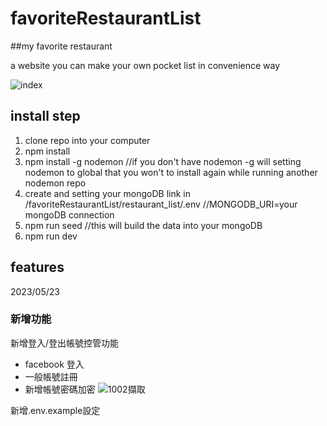 # favoriteRestaurantList
##my favorite restaurant 

a website you can make your own pocket list in convenience way

![index](https://user-images.githubusercontent.com/12609595/222797216-58613f94-e18a-469f-8837-cbfbf2de5685.png)


## install step

1. clone repo into your computer
2. npm install
3. npm install -g nodemon
   //if you don't have nodemon  -g will setting nodemon to global that you won't to install again while running another nodemon repo
4. create and setting your mongoDB link in /favoriteRestaurantList/restaurant_list/.env
   //MONGODB_URI=your mongoDB connection
5. npm run seed
   //this will build the data into your mongoDB  
6. npm run dev

## features

2023/05/23
### 新增功能
新增登入/登出帳號控管功能
* facebook 登入
* 一般帳號註冊
* 新增帳號密碼加密
![1002擷取](https://github.com/Pikapikapi/favoriteRestaurantList/assets/12609595/c9ac9177-acfe-48b2-a38d-9ff772f08158)

新增.env.example設定


